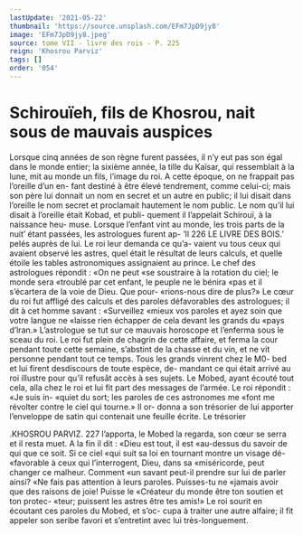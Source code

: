 ```yaml
---
lastUpdate: '2021-05-22'
thumbnail: 'https://source.unsplash.com/EFm7JpD9jy8'
image: 'EFm7JpD9jy8.jpeg'
source: tome VII - livre des rois - P. 225
reign: 'Khosrou Parviz'
tags: []
order: '054'
---
```


# Schirouïeh, fils de Khosrou, nait sous de mauvais auspices

Lorsque cinq années de son règne furent passées, il n’y eut pas son égal dans le monde entier; la sixième année, la tille du Kaïsar, qui ressemblait à
la lune, mit au monde un fils, l’image du roi. A cette époque, on ne frappait pas l’oreille d’un en-
fant destiné à être élevé tendrement, comme celui-ci;
mais son père lui donnait un nom en secret et un
autre en public; il lui disait dans l’oreille le nom
secret et proclamait hautement le nom public. Le nom qu’il lui disait à l’oreille était Kobad, et publi-
quement il l’appelait Schirouï, à la naissance heu- muse.
Lorsque l’enfant vint au monde, les trois parts de la nuit’ étant passées, les astrologues furent ap-
’ll
226 LE LIVRE DES BOIS.’
pelés auprès de lui. Le roi leur demanda ce qu’a- vaient vu tous ceux qui avaient observé les astres, quel était le résultat de leurs calculs, et quelle étoile les tables astronomiques assignaient au prince. Le chef des astrologues répondit : «On ne peut «se soustraire à la rotation du ciel; le monde sera «troublé par cet enfant, le peuple ne le bénira
«pas et il s’écartera de la voie de Dieu. Que pour- «rions-nous dire de plus?» Le cœur du roi fut affligé des calculs et des paroles défavorables des astrologues; il dit à cet homme savant : «Surveillez «mieux vos paroles et ayez soin que votre langue ne «laisse rien échapper de cela devant les grands du
«pays d’lran.» L’astrologue se tut sur ce mauvais horoscope et l’enferma sous le sceau du roi.
Le roi fut plein de chagrin de cette affaire, et ferma la cour pendant toute cette semaine, s’abstint
de la chasse et du vin, et ne vit personne pendant tout ce temps. Tous les grands vinrent chez le M0- bed et lui firent desdiscours de toute espèce, de- mandant ce qui était arrivé au roi illustre pour
qu’il refusât accès à ses sujets. Le Mobed, ayant écouté tout cela, alla chez le roi et lui fit part des messages de l’armée. Le roi répondit : «Je suis in-
«quiet du sort; les paroles de ces astronomes me «font me révolter contre le ciel qui tourne.» Il or- donna a son trésorier de lui apporter l’enveloppe
de satin qui contenait une feuille écrite. Le trésorier

.KHOSROU PARVIZ. 227 l’apporta, le Mobed la regarda, son cœur se serra et
il resta muet. A la fin il dit : «Dieu est tout, il est «au-dessus du savoir de qui que ce soit. Si ce ciel «qui suit sa loi en tournant montre un visage dé- «favorable à ceux qui l’interrogent, Dieu, dans sa «miséricorde, peut changer ce malheur. Comment «un savant peut-il prendre sur lui de parler ainsi?
«Ne fais pas attention à leurs paroles. Puisses-tu ne «jamais avoir que des raisons de joie! Puisse le «Créateur du monde être ton soutien et ton protec- «teur; puissent les astres être tes amis!» Le roi sourit en écoutant ces paroles du Mobed, et s’oc- cupa à traiter une autre alfaire; il fit appeler son seribe favori et s’entretint avec lui très-longuement.
